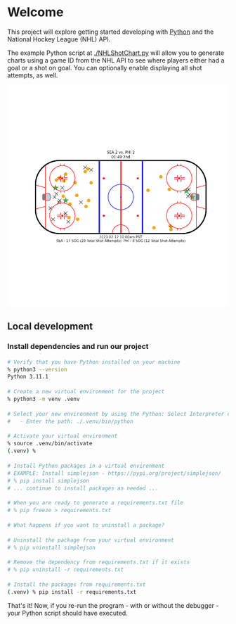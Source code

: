 # Welcome

This project will explore getting started developing with [Python](https://www.python.org) and the National Hockey League (NHL) API.

The example Python script at [./NHLShotChart.py](./NHLShotChart.py) will allow you to generate charts using a game ID from the NHL API to see where players either had a goal or a shot on goal. You can optionally enable displaying all shot attempts, as well.

![](./images/shot-chart-2022020848-2023-02-12_10%3A00am_PST-SEA-vs-PHI.png)

## Local development

### Install dependencies and run our project

```sh
# Verify that you have Python installed on your machine
% python3 --version
Python 3.11.1

# Create a new virtual environment for the project
% python3 -m venv .venv

# Select your new environment by using the Python: Select Interpreter command in VS Code
#   - Enter the path: ./.venv/bin/python

# Activate your virtual environment
% source .venv/bin/activate
(.venv) %

# Install Python packages in a virtual environment
# EXAMPLE: Install simplejson - https://pypi.org/project/simplejson/
# % pip install simplejson
# ... continue to install packages as needed ...

# When you are ready to generate a requirements.txt file
# % pip freeze > requirements.txt

# What happens if you want to uninstall a package?

# Uninstall the package from your virtual environment
# % pip uninstall simplejson

# Remove the dependency from requirements.txt if it exists
# % pip uninstall -r requirements.txt

# Install the packages from requirements.txt
(.venv) % pip install -r requirements.txt
```

That's it! Now, if you re-run the program - with or without the debugger - your Python script should have executed.
